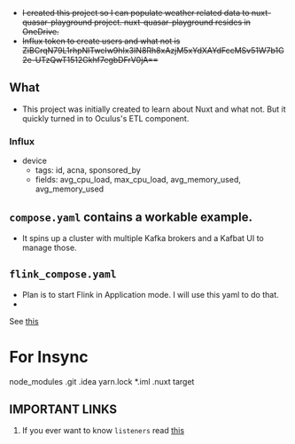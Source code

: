 * ~~I created this project so I can populate weather related data to nuxt-quasar-playground project.
  nuxt-quasar-playground resides in OneDrive.~~
* ~~Influx token to create users and what not is
  ZiBCrqN79L1rhpNlTwcIw9hIx3IN8Rh8xAzjM5xYdXAYdFccMSv51W7b1G2e-UTzQwT1512Gkhf7egbDFrV0jA==~~

## What

* This project was initially created to learn about Nuxt and what not. But it quickly turned in to Oculus's ETL
  component.

### Influx

* device
    * tags: id, acna, sponsored_by
    * fields: avg_cpu_load, max_cpu_load, avg_memory_used, avg_memory_used

## `compose.yaml` contains a workable example.

* It spins up a cluster with multiple Kafka brokers and a Kafbat UI to manage those.

## `flink_compose.yaml`

* Plan is to start Flink in Application mode. I will use this yaml to do that.
*

See [this](https://nightlies.apache.org/flink/flink-docs-master/docs/deployment/resource-providers/standalone/docker/#application-mode-1)

# For Insync

node_modules
.git
.idea
yarn.lock
*.iml
.nuxt
target

## IMPORTANT LINKS

1. If you ever want to know `listeners` read [this](https://rmoff.net/2018/08/02/kafka-listeners-explained/)
